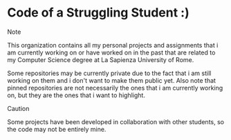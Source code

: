 # Code of a Struggling Student :)

> [!NOTE] 
> This organization contains all my personal projects and assignments that i am currently working on or have worked on in the past that are related to my Computer Science degree at La Sapienza University of Rome. 

Some repositories may be currently private due to the fact that i am still working on them and i don't want to make them public yet. Also note that pinned repositories are not necessarily the ones that i am currently working on, but they are the ones that i want to highlight. 

> [!CAUTION]
> Some projects have been developed in collaboration with other students, so the code may not be entirely mine. 
